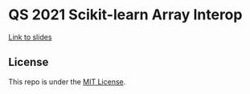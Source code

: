 # QS 2021 Scikit-learn Array Interop

[Link to slides](https://thomasjpfan.github.io/qs-2021-sklearn-array-interop/)

## License

This repo is under the [MIT License](LICENSE).
